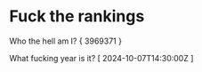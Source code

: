 # Fuck the rankings

Who the hell am I?
{ 3969371 }

What fucking year is it?
[ 2024-10-07T14:30:00Z ]
